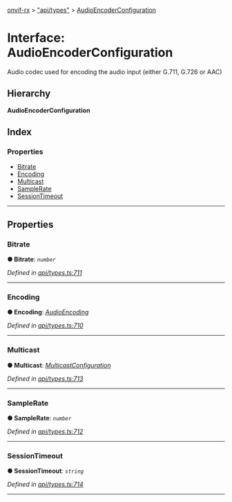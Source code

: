 [onvif-rx](../README.md) > ["api/types"](../modules/_api_types_.md) > [AudioEncoderConfiguration](../interfaces/_api_types_.audioencoderconfiguration.md)

# Interface: AudioEncoderConfiguration

Audio codec used for encoding the audio input (either G.711, G.726 or AAC)

## Hierarchy

**AudioEncoderConfiguration**

## Index

### Properties

* [Bitrate](_api_types_.audioencoderconfiguration.md#bitrate)
* [Encoding](_api_types_.audioencoderconfiguration.md#encoding)
* [Multicast](_api_types_.audioencoderconfiguration.md#multicast)
* [SampleRate](_api_types_.audioencoderconfiguration.md#samplerate)
* [SessionTimeout](_api_types_.audioencoderconfiguration.md#sessiontimeout)

---

## Properties

<a id="bitrate"></a>

###  Bitrate

**● Bitrate**: *`number`*

*Defined in [api/types.ts:711](https://github.com/patrickmichalina/onvif-rx/blob/034e4d6/src/api/types.ts#L711)*

___
<a id="encoding"></a>

###  Encoding

**● Encoding**: *[AudioEncoding](../enums/_api_types_.audioencoding.md)*

*Defined in [api/types.ts:710](https://github.com/patrickmichalina/onvif-rx/blob/034e4d6/src/api/types.ts#L710)*

___
<a id="multicast"></a>

###  Multicast

**● Multicast**: *[MulticastConfiguration](_api_types_.multicastconfiguration.md)*

*Defined in [api/types.ts:713](https://github.com/patrickmichalina/onvif-rx/blob/034e4d6/src/api/types.ts#L713)*

___
<a id="samplerate"></a>

###  SampleRate

**● SampleRate**: *`number`*

*Defined in [api/types.ts:712](https://github.com/patrickmichalina/onvif-rx/blob/034e4d6/src/api/types.ts#L712)*

___
<a id="sessiontimeout"></a>

###  SessionTimeout

**● SessionTimeout**: *`string`*

*Defined in [api/types.ts:714](https://github.com/patrickmichalina/onvif-rx/blob/034e4d6/src/api/types.ts#L714)*

___

